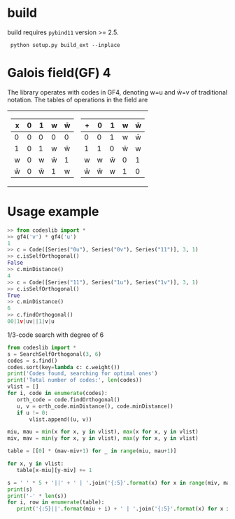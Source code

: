 # build
build requires `pybind11` version >= 2.5.  
```
 python setup.py build_ext --inplace
 ```
 
 # Galois field(GF) 4
The library operates with codes in GF4, denoting w=u and w̄=v of traditional notation. The tables of operations in the field are
<table>
<tr><td>

|x|0|1|w|w̄|
|-|-|-|-|-|
|0|0|0|0|0|
|1|0|1|w|w̄|
|w|0|w|w̄|1|
|w̄|0|w̄|1|w|

</td><td>

|+|0|1|w|w̄|
|-|-|-|-|-|
|0|0|1|w|w̄|
|1|1|0|w̄|w|
|w|w|w̄|0|1|
|w̄|w̄|w|1|0|

</td></tr> </table>

 # Usage example

 ```python
>> from codeslib import *
>> gf4('v') * gf4('u')
1
>> c = Code([Series("0u"), Series("0v"), Series("11")], 3, 1)
>> c.isSelfOrthogonal()
False
>> c.minDistance()
4
>> c = Code([Series("11"), Series("1u"), Series("1v")], 3, 1)
>> c.isSelfOrthogonal()
True
>> c.minDistance()
6
>> c.findOrthogonal()
00|1v|uv||1|v|u
 ```

1/3-code search with degree of 6

 ```python
from codeslib import *
s = SearchSelfOrthogonal(3, 6)
codes = s.find()
codes.sort(key=lambda c: c.weight())
print('Codes found, searching for optimal ones')
print('Total number of codes:', len(codes))
vlist = []
for i, code in enumerate(codes):
    orth_code = code.findOrthogonal()
    u, v = orth_code.minDistance(), code.minDistance()
    if u != 0:
        vlist.append((u, v))

miu, mau = min(x for x, y in vlist), max(x for x, y in vlist)
miv, mav = min(y for x, y in vlist), max(y for x, y in vlist)

table = [[0] * (mav-miv+1) for _ in range(miu, mau+1)]

for x, y in vlist:
    table[x-miu][y-miv] += 1

s = ' ' * 5 + '||' + ' | '.join('{:5}'.format(x) for x in range(miv, mav+1))
print(s)
print('-' * len(s))
for i, row in enumerate(table):
    print('{:5}||'.format(miu + i) + ' | '.join('{:5}'.format(x) for x in row))
``` 
